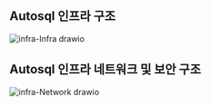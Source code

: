 
## Autosql 인프라 구조

![infra-Infra drawio](https://user-images.githubusercontent.com/96629089/174983580-66bc6cb5-c70a-4f79-8086-d7195b02c8d3.png)


## Autosql 인프라 네트워크 및 보안 구조

![infra-Network drawio](https://user-images.githubusercontent.com/96629089/174983627-883cfb63-bf84-4a4d-ae44-c0d46973b519.png)
